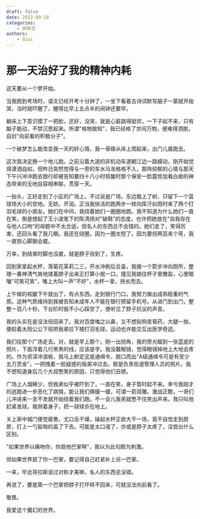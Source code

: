 ```yaml
---
draft: false
date: 2022-09-18
categories:
    - 碎碎念
authors:
    - dixi
---
```

# 那一天治好了我的精神内耗

<div id="progress-container">
  <div id="progress-bar"></div>
</div>

这天要从一个梦开始。

当我跑到考场时，语文已经开考十分钟了，一坐下看着古诗词默写脑子一蒙就开始哭，当时就吓醒了，醒得比早上五点半的闹钟还要早。
<!-- more -->
躺床上下意识摸了一把脸，还好，没哭，就是心脏跳得挺欢，一下子起不来，只有脑子能动，不禁沉思起来。所谓"格物致知"，我已经格了世间万物，便难得洒脱，自封"向前看的积极分子"。

一个破梦怎么能改变我一天的好心情，我一骨碌从床上爬起来，出门儿晨跑去。

这次我决定换一个地儿跑。之前沿着大道的非机动车道朝江边一路蠕动，刚开始觉得潇洒自如，但昨日突然觉得与一旁的车水马龙格格不入，那阵抑郁的心情与那天下午兴冲冲跑去银行却被告知要四十八小时核酸时那个保安一脸震惊加看白痴的神态带来的无地自容相串联，贯穿一天。

一抬头，正好走到了小区的广场上。不过说是广场，东边栽上了树，只留下一个篮球场大小的空地。无妨，开润。正当我快活的跑两步一转向挥汗如雨时来了两个打羽毛球的小朋友。她们在中间，我绕着她们一圈圈地跑。我不知道为什么她们一直在笑，倒是想起了王小波笔下的陈清扬对"破鞋"的态度。也许把她放在"自我存在与他人口吻"的母题中不太合适，但名人的东西总不会错的。她们走了，笑得厉害，还回头看了我几眼。我还在绕圈，因为一圈太短了。因为要拐两百来个弯，我一直担心脚腕会崴。

万幸，到结束时脚也没崴，就是脖子扭到了，生疼。

回到家拿起水杯，落菊花茉莉二三，开水冲刷后合盖，我接一个箭步冲向厕所，整理一番神清气爽地揉着脖子出来正打算小抿一口，撞见我娘往杯子里撒盐，心里暗嚷"可笑可笑"，嘴上大叫一声"不好"，水杯一拿，扬长而去。

上午做的核酸下午就出了，有点东西。走到银行门口，我努力做出成熟稳重的气质。这种气质维持到我被告知未成年人不能在银行预留手机号。从进门到出门，整整一百八十秒。下台阶时我不小心踩空了，便听见了脖子抗议的声音。


我的头实在是没法扭回来了。我对百度嗤之以鼻，又不想贴狗皮膏药，大腿一拍，便趁着太阳公公下班把我弟拉下楼打羽毛球。运动也许能交互出医学奇迹。

我们往那个广场走去。对，就是早上那个。刚一出拐角，我的旁光瞄到一张蓝底的照片，下面浮着几行黑黑的线，应该是字。我没戴眼镜，觉得眼镜掉地上大地会疼的。作为资深冲浪板，我马上断定这是通缉令，脱口而出"A级通缉令可是有至少五万赏金"，一把拽着一脸疑惑的我弟冲过去。那是负责街道管理人员的照片。我不想知道身后几个大叔憋笑的原因，只觉得他们丑陋。

广场上人烟稀少，但我弟似乎被吓到了，一直在笑，身子暂时起不来。幸亏我刚才的逃跑进一步恶化了病情，能让我们俩缓一缓，可谓一箭双雕。激战正酣，一哥们儿冲进来一言不发就开始绕着我们跑。不一会儿我弟就憋不住笑出声来。我只叫他赶紧发球。我侧着身子，把一球球杀在地上。

关上家中城门便觉疲惫，尤口舌干燥，操起水杯正欲大干一场，竟不自觉走到厨房，打上一勺盐啪的盖了下去。可能是太口渴了，亦或是脖子太疼了，没尝出什么区别。

 "如果世界以痛吻你，你扇他巴掌啊"，我以为此句颇为刺激。

但如果世界扇了你一巴掌，要记得自己赶紧补上另一巴掌。

一来，毕达哥拉斯说过对称才美嘛，名人的东西总没错。

再说了，要是第一个巴掌把脖子打坏转不回来，可就没法向前看了。

敬畏。

我爱这个魔幻的世界。
